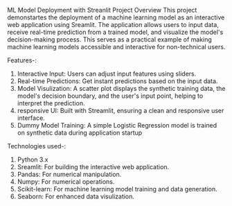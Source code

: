 ML Model Deployment with Streanlit
Project Overview
  This project demonstartes the deployment of a machine learning model as an interactive web     application using Sreamlit. The application allows users to input data, receive real-time prediction from a trained model, and visualize the model's decision-making process. This serves as a practical example of making machine learning models accessible and interactive for non-technical users.

Features-:
  1) Interactive Input: Users can adjust input features using sliders.
  2) Real-time Predictions: Get instant predictions based on the input data.
  3) Model Visulization: A scatter plot displays the synthetic training data, the model's decision boundary, and the user's input point, helping to interpret the prediction.
  4) responsive UI: Built with Streamlit, ensuring a clean and responsive user interface.
  5) Dummy Model Training: A simple Logistic Regression model is trained on synthetic data during application startup

Technologies used-:
  1) Python 3.x
  2) Sreamlit: For building the interactive web application.
  3) Pandas: For numerical manipulation.
  4) Numpy: For numerical operations.
  5) Scikit-learn: For machine learning model training and data generation.
  6) Seaborn: For enhanced data visulization.
